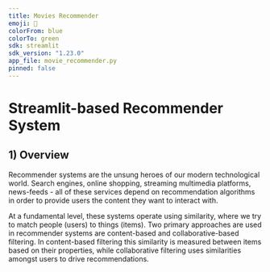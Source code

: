 ```yaml
---
title: Movies Recommender
emoji: 🎥
colorFrom: blue
colorTo: green
sdk: streamlit
sdk_version: "1.23.0"
app_file: movie_recommender.py
pinned: false
---
```




# Streamlit-based Recommender System


## 1) Overview



Recommender systems are the unsung heroes of our modern technological world. Search engines, online shopping, streaming multimedia platforms, news-feeds - all of these services depend on recommendation algorithms in order to provide users the content they want to interact with.

At a fundamental level, these systems operate using similarity, where we try to match people (users) to things (items). Two primary approaches are used in recommender systems are content-based and collaborative-based filtering.  In content-based filtering this similarity is measured between items based on their properties, while collaborative filtering uses similarities amongst users to drive recommendations.

